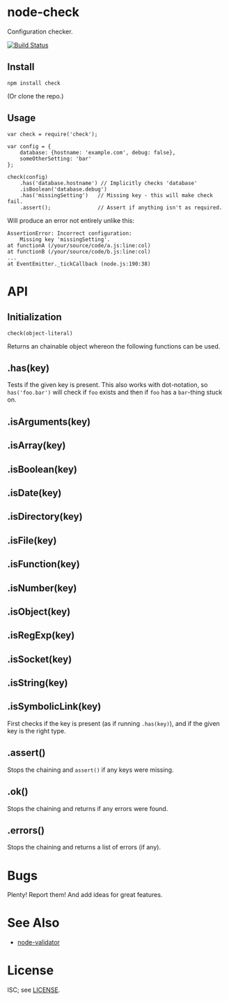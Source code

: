 node-check
==========

Configuration checker.

[![Build Status](https://secure.travis-ci.org/msiebuhr/node-check.png?branch=master)](http://travis-ci.org/msiebuhr/node-check)

Install
-------

    npm install check

(Or clone the repo.)

Usage
-----

    var check = require('check');

	var config = {
	    database: {hostname: 'example.com', debug: false},
		someOtherSetting: 'bar'
	};

	check(config)
		.has('database.hostname') // Implicitly checks 'database'
		.isBoolean('database.debug')
		.has('missingSetting')   // Missing key - this will make check fail.
		.assert();               // Assert if anything isn't as required.

Will produce an error not entirely unlike this:

    AssertionError: Incorrect configuration:
	    Missing key 'missingSetting'.
	at functionA (/your/source/code/a.js:line:col)
	at functionB (/your/source/code/b.js:line:col)
	...
	at EventEmitter._tickCallback (node.js:190:38)

API
===

Initialization
--------------

    check(object-literal)

Returns an chainable object whereon the following functions can be used.

.has(key)
---------

Tests if the given key is present. This also works with dot-notation, so
`has('foo.bar')` will check if `foo` exists and then if `foo` has a `bar`-thing
stuck on.

.isArguments(key)
-----------------
.isArray(key)
-------------
.isBoolean(key)
---------------
.isDate(key)
------------
.isDirectory(key)
-----------------
.isFile(key)
------------
.isFunction(key)
----------------
.isNumber(key)
--------------
.isObject(key)
--------------
.isRegExp(key)
--------------
.isSocket(key)
--------------
.isString(key)
--------------
.isSymbolicLink(key)
--------------------

First checks if the key is present (as if running `.has(key)`), and if the
given key is the right type.

.assert()
---------

Stops the chaining and `assert()` if any keys were missing.

.ok()
-----

Stops the chaining and returns if any errors were found.

.errors()
---------

Stops the chaining and returns a list of errors (if any).

Bugs
====

Plenty! Report them! And add ideas for great features.

See Also
========

* [node-validator](https://github.com/chriso/node-validator)

License
=======

ISC; see [LICENSE](https://github.com/msiebuhr/node-check/blob/master/LICENSE).
